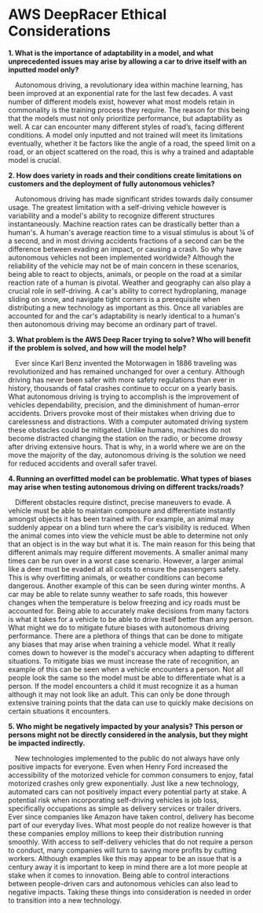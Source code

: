 # AWS DeepRacer Ethical Considerations

**1. What is the importance of adaptability in a model, and what unprecedented issues may arise by allowing a car to drive itself with an inputted model only?**

&emsp;Autonomous driving, a revolutionary idea within machine learning, has been improved at
an exponential rate for the last few decades. A vast number of different models exist, however
what most models retain in commonality is the training process they require. The reason for this
being that the models must not only prioritize performance, but adaptability as well. A car can
encounter many different styles of road’s, facing different conditions. A model only inputted and
not trained will meet its limitations eventually, whether it be factors like the angle of a road, the
speed limit on a road, or an object scattered on the road, this is why a trained and adaptable
model is crucial.

**2. How does variety in roads and their conditions create limitations on customers and the deployment of fully autonomous vehicles?**

&emsp;Autonomous driving has made significant strides towards daily consumer usage. The
greatest limitation with a self-driving vehicle however is variability and a model's ability to
recognize different structures instantaneously. Machine reaction rates can be drastically better
than a human's. A human's average reaction time to a visual stimulus is about ¼ of a second, and
in most driving accidents fractions of a second can be the difference between evading an impact,
or causing a crash. So why have autonomous vehicles not been implemented worldwide?
Although the reliability of the vehicle may not be of main concern in these scenarios, being able
to react to objects, animals, or people on the road at a similar reaction rate of a human is pivotal.
Weather and geography can also play a crucial role in self-driving. A car's ability to correct
hydroplaning, manage sliding on snow, and navigate tight corners is a prerequisite when
distributing a new technology as important as this. Once all variables are accounted for and the
car's adaptability is nearly identical to a human's then autonomous driving may become an
ordinary part of travel.

**3. What problem is the AWS Deep Racer trying to solve? Who will benefit if the problem is solved, and how will the model help?**

&emsp;Ever since Karl Benz invented the Motorwagen in 1886 traveling was revolutionized and
has remained unchanged for over a century. Although driving has never been safer with more
safety regulations than ever in history, thousands of fatal crashes continue to occur on a yearly
basis. What autonomous driving is trying to accomplish is the improvement of vehicles
dependability, precision, and the diminishment of human-error accidents. Drivers provoke most
of their mistakes when driving due to carelessness and distractions. With a computer automated
driving system these obstacles could be mitigated. Unlike humans, machines do not become
distracted changing the station on the radio, or become drowsy after driving extensive hours.
That is why, in a world where we are on the move the majority of the day, autonomous driving is
the solution we need for reduced accidents and overall safer travel.

**4. Running an overfitted model can be problematic. What types of biases may arise when testing autonomous driving on different tracks/roads?**

&emsp;Different obstacles require distinct, precise maneuvers to evade. A vehicle must be able
to maintain composure and differentiate instantly amongst objects it has been trained with. For
example, an animal may suddenly appear on a blind turn where the car’s visibility is reduced.
When the animal comes into view the vehicle must be able to determine not only that an object is
in the way but what it is. The main reason for this being that different animals may require
different movements. A smaller animal many times can be run over in a worst case scenario.
However, a larger animal like a deer must be evaded at all costs to ensure the passengers safety.
This is why overfitting animals, or weather conditions can become dangerous. Another example
of this can be seen during winter months. A car may be able to relate sunny weather to safe
roads, this however changes when the temperature is below freezing and icy roads must be
accounted for. Being able to accurately make decisions from many factors is what it takes for a
vehicle to be able to drive itself better than any person.
What might we do to mitigate future biases with autonomous driving performance.
There are a plethora of things that can be done to mitigate any biases that may arise when
training a vehicle model. What it really comes down to however is the model's accuracy when
adapting to different situations. To mitigate bias we must increase the rate of recognition, an
example of this can be seen when a vehicle encounters a person. Not all people look the same so
the model must be able to differentiate what is a person. If the model encounters a child it must
recognize it as a human although it may not look like an adult. This can only be done through
extensive training points that the data can use to quickly make decisions on certain situations it
encounters.

**5. Who might be negatively impacted by your analysis? This person or persons might not be directly considered in the analysis, but they might be impacted indirectly.**

&emsp;New technologies implemented to the public do not always have only positive impacts
for everyone. Even when Henry Ford increased the accessibility of the motorized vehicle for
common consumers to enjoy, fatal motorized crashes only grew exponentially. Just like a new
technology, automated cars can not positively impact every potential party at stake. A potential
risk when incorporating self-driving vehicles is job loss, specifically occupations as simple as
delivery services or trailer drivers. Ever since companies like Amazon have taken control,
delivery has become part of our everyday lives. What most people do not realize however is that
these companies employ millions to keep their distribution running smoothly. With access to
self-delivery vehicles that do not require a person to conduct, many companies will turn to
saving more profits by cutting workers. Although examples like this may appear to be an issue
that is a century away it is important to keep in mind there are a lot more people at stake when it
comes to innovation. Being able to control interactions between people-driven cars and
autonomous vehicles can also lead to negative impacts. Taking these things into consideration is
needed in order to transition into a new technology.